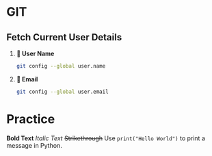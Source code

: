# GIT
## Fetch Current User Details
1. **📌 User Name**
   ```sh
   git config --global user.name
2. **📌 Email**
   ```sh
   git config --global user.email


# Practice
**Bold Text**
*Italic Text*
~~Strikethrough~~
Use `print("Hello World")` to print a message in Python.
